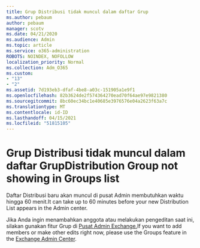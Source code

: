 ```yaml
---
title: Grup Distribusi tidak muncul dalam daftar Grup
ms.author: pebaum
author: pebaum
manager: scotv
ms.date: 04/21/2020
ms.audience: Admin
ms.topic: article
ms.service: o365-administration
ROBOTS: NOINDEX, NOFOLLOW
localization_priority: Normal
ms.collection: Adm_O365
ms.custom:
- "13"
- "2"
ms.assetid: 7d193eb3-dfaf-4be8-a03c-151905a1e9f1
ms.openlocfilehash: 82b3624de2f574364270ead70f64ae97e9821380
ms.sourcegitcommit: 8bc60ec34bc1e40685e3976576e04a2623f63a7c
ms.translationtype: MT
ms.contentlocale: id-ID
ms.lasthandoff: 04/15/2021
ms.locfileid: "51815105"
---
```

# <a name="distribution-group-not-showing-in-groups-list"></a><span data-ttu-id="8d5f4-102">Grup Distribusi tidak muncul dalam daftar Grup</span><span class="sxs-lookup"><span data-stu-id="8d5f4-102">Distribution Group not showing in Groups list</span></span>

<span data-ttu-id="8d5f4-103">Daftar Distribusi baru akan muncul di pusat Admin membutuhkan waktu hingga 60 menit.</span><span class="sxs-lookup"><span data-stu-id="8d5f4-103">It can take up to 60 minutes before your new Distribution List appears in the Admin center.</span></span>
  
<span data-ttu-id="8d5f4-104">Jika Anda ingin menambahkan anggota atau melakukan pengeditan saat ini, silakan gunakan fitur Grup di [Pusat Admin Exchange.](https://outlook.office365.com/ecp/?rfr=Admin_o365&amp;exsvurl=1)</span><span class="sxs-lookup"><span data-stu-id="8d5f4-104">If you want to add members or make other edits right now, please use the Groups feature in the [Exchange Admin Center](https://outlook.office365.com/ecp/?rfr=Admin_o365&amp;exsvurl=1).</span></span>
  